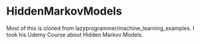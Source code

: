 # HiddenMarkovModels
Most of this is cloned from lazyprogrammer/machine_learning_examples. I took his Udemy Course about Hidden Markov Models. 
